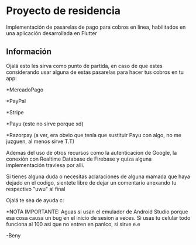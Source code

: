 # Proyecto de residencia

Implementación de pasarelas de pago para cobros en linea, habilitados en una aplicación desarrollada en Flutter

## Información

Ojalá esto les sirva como punto de partida, en caso de que estes considerando usar alguna de estas pasarelas para hacer tus cobros en tu app:


*MercadoPago

*PayPal

*Stripe

*Payu (este no sirve porque xd)

*Razorpay (a ver, era obvio que tenía que sustituir Payu con algo, no me juzguen, al menos sirve T.T)




Ademas del uso de otros recursos como la autenticacion de Google, la conexión con Realtime Database de Firebase y quiza alguna implementación traviesa por alli.

Si tienes alguna duda o necesitas aclaraciones de alguna mamada que haya dejado en el codigo, sientete libre de dejar un comentario anexando tu respectivo "uwu" al final

Ojalá te sea de ayuda c:

*NOTA IMPORTANTE: Aguas si usan el emulador de Android Studio porque esa cosa causa un bug en el inicio de sesion a veces. Si usas tu celular todo funciona al 100 asi que no entren en panico, si sirve e.e

-Beny
